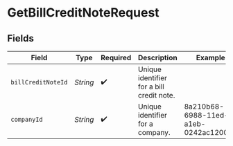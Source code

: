 # GetBillCreditNoteRequest


## Fields

| Field                                     | Type                                      | Required                                  | Description                               | Example                                   |
| ----------------------------------------- | ----------------------------------------- | ----------------------------------------- | ----------------------------------------- | ----------------------------------------- |
| `billCreditNoteId`                        | *String*                                  | :heavy_check_mark:                        | Unique identifier for a bill credit note. |                                           |
| `companyId`                               | *String*                                  | :heavy_check_mark:                        | Unique identifier for a company.          | 8a210b68-6988-11ed-a1eb-0242ac120002      |